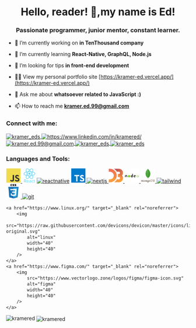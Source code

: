 <h1 align="center">Hello, reader! 👋,my name is Ed!</h1>
<h3 align="center">Passionate programmer, junior mentor, constant learner.</h3>

- 🔭 I’m currently working on **in TenThousand company**

- 🌱 I’m currently learning **React-Native, GraphQL, Node.js**

- 🤝 I’m looking for tips **in front-end development**

- 👨‍💻 View my personal portfolio site [https://kramer-ed.vercel.app/](https://kramer-ed.vercel.app/)

- 💬 Ask me about **whatsoever related to JavaScript :)**

- 📫 How to reach me **kramer.ed.99@gmail.com**

<h3 align="left">Connect with me:</h3>
<p align="left">
	<a href="https://t.me/kramer_eds" target="blank">
		<img
			align="center"
			src="https://upload.wikimedia.org/wikipedia/commons/8/83/Telegram_2019_Logo.svg"
			alt="kramer_eds"
			height="40"
			width="40"
		/>
	</a>
	<a href="https://www.linkedin.com/in/kramered/" target="blank">
		<img
			align="center"
			src="https://upload.wikimedia.org/wikipedia/commons/8/81/LinkedIn_icon.svg"
			alt="https://www.linkedin.com/in/kramered/"
			height="40"
			width="40"
		/>
	</a><a href="mailto:kramer.ed.99@gmail.com" target="blank">
		<img
			align="center"
			src="https://upload.wikimedia.org/wikipedia/commons/e/ec/Circle-icons-mail.svg"
			alt="kramer.ed.99@gmail.com"
			height="40"
			width="40"
		/>
	</a>
	<a href="https://instagram.com/kramer_eds" target="blank">
		<img
			align="center"
			src="https://upload.wikimedia.org/wikipedia/commons/e/e7/Instagram_logo_2016.svg"
			alt="kramer_eds"
			height="40"
			width="40"
		/>
	</a>
	<a href="https://join.skype.com/invite/EhNjy01OK39f" target="blank">
		<img
			align="center"
			src="https://upload.wikimedia.org/wikipedia/commons/6/60/Skype_logo_%282019%E2%80%93present%29.svg"
			alt="kramer_eds"
			height="40"
			width="40"
		/>
	</a>
</p>

<h3 align="left">Languages and Tools:</h3>
<p align="left">
<a href="https://developer.mozilla.org/en-US/docs/Web/JavaScript" target="_blank" rel="noreferrer"><img src="https://raw.githubusercontent.com/devicons/devicon/master/icons/javascript/javascript-original.svg" alt="javascript" width="40" height="40" /> </a> <a href="https://reactjs.org/" target="_blank" rel="noreferrer"> <img src="https://raw.githubusercontent.com/devicons/devicon/master/icons/react/react-original-wordmark.svg" alt="react" width="40" height="40" /></a><a href="https://reactnative.dev/" target="_blank" rel="noreferrer"><img src="https://reactnative.dev/img/header_logo.svg" alt="reactnative" width="40" height="40" /></a>
	<a href="https://www.typescriptlang.org/" target="_blank" rel="noreferrer">
		<img
			src="https://raw.githubusercontent.com/devicons/devicon/master/icons/typescript/typescript-original.svg"
			alt="typescript"
			width="40"
			height="40"
		/>
	</a>
	<a href="https://nextjs.org/" target="_blank" rel="noreferrer">
		<img
			src="https://cdn.worldvectorlogo.com/logos/nextjs-2.svg"
			alt="nextjs"
			width="40"
			height="40"
		/>
	</a>
	<a href="https://d3js.org/" target="_blank" rel="noreferrer">
		<img
			src="https://raw.githubusercontent.com/devicons/devicon/master/icons/d3js/d3js-original.svg"
			alt="d3js"
			width="40"
			height="40"
		/>
	</a>
	<a href="https://nodejs.org" target="_blank" rel="noreferrer">
		<img
			src="https://raw.githubusercontent.com/devicons/devicon/master/icons/nodejs/nodejs-original-wordmark.svg"
			alt="nodejs"
			width="40"
			height="40"
		/>
	</a>
	<a href="https://www.mongodb.com/" target="_blank" rel="noreferrer">
		<img
			src="https://raw.githubusercontent.com/devicons/devicon/master/icons/mongodb/mongodb-original-wordmark.svg"
			alt="mongodb"
			width="40"
			height="40"
		/>
	</a>
	<a href="https://tailwindcss.com/" target="_blank" rel="noreferrer">
		<img
			src="https://www.vectorlogo.zone/logos/tailwindcss/tailwindcss-icon.svg"
			alt="tailwind"
			width="40"
			height="40"
		/>
	</a>
	<a href="https://www.w3schools.com/css/" target="_blank" rel="noreferrer">
		<img
			src="https://raw.githubusercontent.com/devicons/devicon/master/icons/css3/css3-original-wordmark.svg"
			alt="css3"
			width="40"
			height="40"
		/>
	</a>
	<a href="https://git-scm.com/" target="_blank" rel="noreferrer">
		<img
			src="https://www.vectorlogo.zone/logos/git-scm/git-scm-icon.svg"
			alt="git"
			width="40"
			height="40"
		/>
	</a>

	<a href="https://www.linux.org/" target="_blank" rel="noreferrer">
		<img
			src="https://raw.githubusercontent.com/devicons/devicon/master/icons/linux/linux-original.svg"
			alt="linux"
			width="40"
			height="40"
		/>
	</a>
	<a href="https://www.figma.com/" target="_blank" rel="noreferrer">
		<img
			src="https://www.vectorlogo.zone/logos/figma/figma-icon.svg"
			alt="figma"
			width="40"
			height="40"
		/>
	</a>
</p>

<p>
	<img
		align="left"
		src="https://github-readme-stats.vercel.app/api/top-langs?username=kramered&show_icons=true&theme=dark&hide_border=true&locale=en&layout=compact"
		alt="kramered"
	/>
</p>

<p>
	&nbsp;<img
		align="center"
		src="https://github-readme-stats.vercel.app/api?username=kramered&show_icons=true&theme=dark&locale=en"
		alt="kramered"
	/>
</p>

